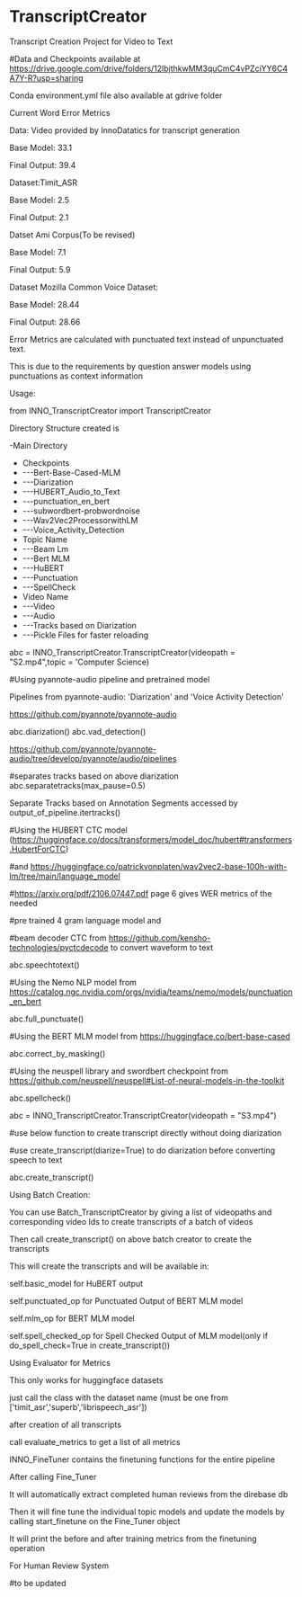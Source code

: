 # TranscriptCreator
Transcript Creation Project for Video to Text

#Data and Checkpoints available at
https://drive.google.com/drive/folders/12lbjthkwMM3quCmC4vPZciYY6C4A7Y-R?usp=sharing

Conda environment.yml file also available at gdrive folder

Current Word Error Metrics

Data: Video provided by InnoDatatics for transcript generation

Base Model: 33.1

Final Output: 39.4


Dataset:Timit_ASR

Base Model: 2.5

Final Output: 2.1

Datset Ami Corpus(To be revised)

Base Model: 7.1

Final Output: 5.9

Dataset Mozilla Common Voice Dataset:

Base Model: 28.44

Final Output: 28.66


Error Metrics are calculated with punctuated text instead of unpunctuated text.

This is due to the requirements by question answer models using punctuations as context information


Usage:


from INNO_TranscriptCreator import TranscriptCreator

Directory Structure created is

-Main Directory
- Checkpoints
- ---Bert-Base-Cased-MLM
- ---Diarization
- ---HUBERT_Audio_to_Text
- ---punctuation_en_bert
- ---subwordbert-probwordnoise
- ---Wav2Vec2ProcessorwithLM
- ---Voice_Activity_Detection
- Topic Name
- ---Beam Lm
- ---Bert MLM
- ---HuBERT
- ---Punctuation
- ---SpellCheck
- Video Name
- ---Video
- ---Audio
- ---Tracks based on Diarization
- ---Pickle Files for faster reloading

abc = INNO_TranscriptCreator.TranscriptCreator(videopath = "S2.mp4",topic = 'Computer Science)

#Using pyannote-audio pipeline and pretrained model

Pipelines from pyannote-audio: 'Diarization' and 'Voice Activity Detection'

https://github.com/pyannote/pyannote-audio

abc.diarization()
abc.vad_detection()

https://github.com/pyannote/pyannote-audio/tree/develop/pyannote/audio/pipelines

#separates tracks based on above diarization
abc.separatetracks(max_pause=0.5)

Separate Tracks based on Annotation Segments accessed by
output_of_pipeline.itertracks()


#Using the HUBERT CTC model (https://huggingface.co/docs/transformers/model_doc/hubert#transformers.HubertForCTC)

#and https://huggingface.co/patrickvonplaten/wav2vec2-base-100h-with-lm/tree/main/language_model 

#https://arxiv.org/pdf/2106.07447.pdf page 6 gives WER metrics of the needed

#pre trained 4 gram language model and 

#beam decoder CTC from https://github.com/kensho-technologies/pyctcdecode to convert waveform to text

abc.speechtotext()

#Using the Nemo NLP model from https://catalog.ngc.nvidia.com/orgs/nvidia/teams/nemo/models/punctuation_en_bert

abc.full_punctuate()

#Using the BERT MLM model from https://huggingface.co/bert-base-cased

abc.correct_by_masking()

#Using the neuspell library and swordbert checkpoint from https://github.com/neuspell/neuspell#List-of-neural-models-in-the-toolkit

abc.spellcheck()

abc = INNO_TranscriptCreator.TranscriptCreator(videopath = "S3.mp4")

#use below function to create transcript directly without doing diarization

#use create_transcript(diarize=True) to do diarization before converting speech to text

abc.create_transcript()



Using Batch Creation:

You can use Batch_TranscriptCreator by giving a list of videopaths and corresponding video Ids to create transcripts of a batch of videos

Then call create_transcript() on above batch creator to create the transcripts

This will create the transcripts and will be available in:

self.basic_model for  HuBERT output

self.punctuated_op for Punctuated Output of BERT MLM model

self.mlm_op for BERT MLM model

self.spell_checked_op for Spell Checked Output of MLM model(only if do_spell_check=True in create_transcript())

Using Evaluator for Metrics

This only works for huggingface datasets

just call the class with the dataset name (must be one from ['timit_asr','superb','librispeech_asr'])

after creation of all transcripts

call evaluate_metrics to get a list of all metrics

INNO_FineTuner contains the finetuning functions for the entire pipeline

After calling Fine_Tuner

It will automatically extract completed human reviews from the direbase db

Then it will fine tune the individual topic models and update the models by calling start_finetune on the Fine_Tuner object

It will print the before and after training metrics from the finetuning operation


For Human Review System

#to be updated




